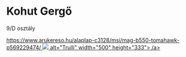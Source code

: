 <!DOCTYPE html>
<html>
<title></title>
<body>

<h1>Kohut Gergő</h1>
<p>9/D osztály</p>
<a href="alaplap">https://www.arukereso.hu/alaplap-c3128/msi/mag-b550-tomahawk-p569229474/
<img src="alaplap.jpg"> alt="Trulli" width="500" height="333">
/a>


</body>
</html>
